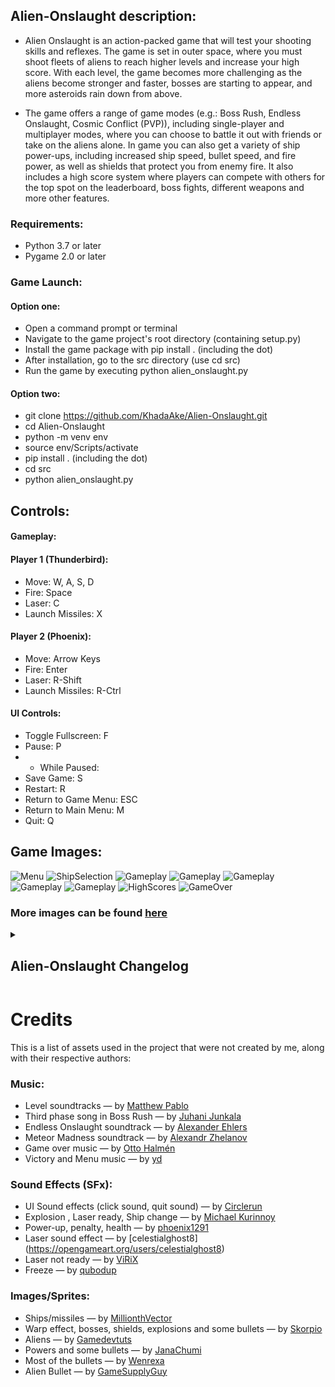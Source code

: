 ## Alien-Onslaught description:
- Alien Onslaught is an action-packed game that will test your shooting skills and reflexes. The game is set in outer space, where you must shoot fleets of aliens to reach higher levels and increase your high score. With each level, the game becomes more challenging as the aliens become stronger and faster, bosses are starting to appear, and more asteroids rain down from above.

- The game offers a range of game modes (e.g.: Boss Rush, Endless Onslaught, Cosmic Conflict (PVP)), including single-player and multiplayer modes, where you can choose to battle it out with friends or take on the aliens alone. In game you can also get a variety of ship power-ups, including increased ship speed, bullet speed, and fire power, as well as shields that protect you from enemy fire. It also includes a high score system where players can compete with others for the top spot on the leaderboard, boss fights, different weapons and more other features.

### Requirements:
- Python 3.7 or later
- Pygame 2.0 or later

### Game Launch:
#### Option one:
* Open a command prompt or terminal
* Navigate to the game project's root directory (containing setup.py)
* Install the game package with pip install . (including the dot)
* After installation, go to the src directory (use cd src)
* Run the game by executing python alien_onslaught.py

#### Option two:
* git clone https://github.com/KhadaAke/Alien-Onslaught.git
* cd Alien-Onslaught
* python -m venv env
* source env/Scripts/activate
* pip install . (including the dot)
* cd src
* python alien_onslaught.py

## Controls:
#### Gameplay:
#### Player 1 (Thunderbird):
* Move: W, A, S, D
* Fire: Space
* Laser: C
* Launch Missiles: X

#### Player 2 (Phoenix):
* Move: Arrow Keys
* Fire: Enter
* Laser: R-Shift
* Launch Missiles: R-Ctrl

#### UI Controls:
* Toggle Fullscreen: F
* Pause: P
* - While Paused:
*  Save Game: S
*  Restart: R
*  Return to Game Menu: ESC
*  Return to Main Menu: M
*  Quit: Q

## Game Images:
![Menu](game_assets/images/game_images/menu.PNG)
![ShipSelection](game_assets/images/game_images/ship_selection.PNG)
![Gameplay](game_assets/images/game_images/game_modes.PNG)
![Gameplay](game_assets/images/game_images/normal3.PNG)
![Gameplay](game_assets/images/game_images/normal4.PNG)
![Gameplay](game_assets/images/game_images/cosmic_conflict.PNG)
![Gameplay](game_assets/images/game_images/boss_fight.PNG)
![HighScores](game_assets/images/game_images/high_scores.PNG)
![GameOver](game_assets/images/game_images/game_over.PNG)
### More images can be found [here](https://github.com/KhadaAke/Alien-Onslaught/tree/main/game_assets/images/game_images)

<details>
<summary><h2>Alien-Onslaught Changelog</h2></summary>

### Version 3.2:
* The Save/Load feature has been improved to include the player's current weapon.
* Implemented the Save/Load feature.
* Sound effects have been added when changing the ship.
* A new ship selection feature has been introduced, giving players the ability to choose from three different ship types. Each player can now select their preferred ship type before starting the game
* Removed the ability to change the ship by pressing a button.
* A new feature has been added to display a message whenever a player picks up a power. Now, when a power is collected during the game, a notification will appear, indicating the type of power acquired. 
* Comprehensive unit testing has been performed for the entire project.

### Version 3.1:
* Tests for all managers
* New tests for alien managers and player managers.
* New tests for entities, managers and animations.
* Added tests for animations and entities.
* The project is now available for installation as a package.
* New music for the Victory screen.
* Refactored the code by moving all managers into a new package called 'managers' to enhance maintainability. Additionally, various classes and functions were further refactored to improve code readability and maintainability.
* Improved overall sound management for the game.
* Implemented a new power up also accompanied with a sound effect: Enemies are frozen for a period of time.
* Implemented the option to toggle from Fullscreen to Resizable.
* UI controls are displayed on the Main Menu.
* Added application icon.
* Refactored the code : Moved weapons related code from the main class into the WeaponsManager. Moved gameplay related code such as level progression and game modes into the gameplay_handler module (renamed from game_modes).
* Sound effect for the laser implemented.
* When the player's laser is ready, a message is displayed, accompanied by a corresponding sound effect. Similarly, when the player attempts to fire the laser before it is ready or available, another message is displayed along with an appropriate sound effect.
* Laser functionality: The behavior of the laser differs depending on the game mode. In certain game modes, there is a cooldown for the laser. In other game modes, the laser becomes available every time the player successfully eliminates a certain number of aliens.

### Version 3.0:
* Code refactored in main class and collision detection module, and implemented new collisions for the Laser weapon.
* Improved the timing of the power downs.
* Implemented a new very strong weapon for the player (Laser).
* Implemented a new sound effect for asteroids getting destroyed.
* Modified several modules to ensure compatibility with PyInstaller and enable easy creation of an executable using tools like Auto-py-to-exe.
* Solved a bug that was causing intermittent issues with sound playback by enhancing the play_sound function. The function now plays sounds on available channels, and if a sound is repetitive (such as the player shooting), it is played only on a specific channel to prevent unnecessary channel congestion.
* New penalty implemented: Player bullets are smaller for a period of time making it harder to hit enemies.
* Implemented a new feature: Now when defeating an alien there is a chance that it will split into a small number of smaller, baby aliens.
* Added a new mechanic in the game (exclusively for the multiplayer): After defeating the third Boss, if one of the players is not alive, he is revived with two lifes available.
* Implemented a new game mode: One Life Reign in which the players are really strong from the start of the game but they have only one life.
* Implemented a unique set of alien bullets for each type of alien present in the game.
* Code refactored to enhance the functionality of the main game class, allowing it to work for both singleplayer and multiplayer modes. This eliminates the need to create a separate class for singleplayer.
* Implemented winning screen for Cosmic Conflict.
* Added a new PVP game mode called Cosmic Conflict, where two players battle against each other in a 1v1 match.
* High score saving improved.
* Improved sound balance.
* Implemented a Victroy screen that appears in the Boss Rush when the players are defeating the last boss.
* Refactored the game code to improve its overall structure, readability, and maintainability by creating two base classes: Ship and Bullet, making it easier to create player ships and bullets and reducing code duplication.
* Reorganized the folder structure to enhance project organization and make it more navigable.

### Version 2.9:
* Updated the game mechanics so that when aliens hit the bottom of the screen, players now lose 100 points from their score instead of losing one life. This change was made because losing a life felt like too severe of a punishment.
* Modified the game speed-up scale and alien speed on all difficulties because the game was too hard even on the easiest mode.
* Implemented three new aliens.
* Players now have the ability to go back to the game menu when the game is paused.
* Implemented a custom mouse cursor that is now displayed while navigating through both the main and game menus.
* Refactored the game modes display functionality to improve user experience. Instead of displaying the description for the game modes when the game modes button is clicked, the description for each game mode now appears when the user hovers the mouse over the corresponding button.
* The intensity of the alien's firepower increases in correlation with the game level and/or selected difficulty.
* Added new background music for the Boss Rush and Endless Onslaught game modes.
* Removed the player position tracking feature from alien bullets because it was making the game less enjoyable.
* Moved sound related code from the main game class into a new SoundManager class to improve code maintainability
* Fixed a bug that caused some buttons to remain clickable even when they were not visible on the screen.
* The code has been refactored to enhance compatibility with both the singleplayer and multiplayer versions of the game. And by doing this, the duplicated code in the Singleplayer class has been reduced.
* New sound effects for aliens being destroyed.

### Version 2.8:
* Players can now delete all high scores with the click of a button. Additionally, if a player's name already exists in the high scores, they will be prompted to enter a new name.
* Enhanced the high score system to allow players to enter a personalized name for their achievement. This allows players to see their name next to their high score which is adding a sense of ownership and accomplishment.
* New sound effects for both the gameplay and UI and in addition to the new sound effects, there are also new penalties to make the game more challenging.
* Implemented sound effects for: Ship exploding, gift boxes, power ups, penalties, health and game over screen.
* Implemented loading screen.
* The game now features dynamic background music that changes as the player progresses through the different levels. The menu also has its own distinct background music.
* The alien bullets in the game have become more advanced, adapting to the player's movements and tracking their position to create a more challenging gameplay experience.
* Now the players are able to fire continuously while holding down their fire button.
* Implemented a new power that changes the ship size.
* Implemented missiles icons where the number of missiles is displayed on screen and a new penalty that gives to the normal aliens a shielded state for a period of time and for bosses 15 HP.
* Improved UI by adding a description for every game mode available in the game
* Code refactored
* Implemented two new powers, bonus points and invincibility.
* Implemented a new feature: Gift boxes now drop from the top of the screen, each containing different weapon for players to use.

### Version 2.7:
* Solved a bug that prevented the ships from playing their destroy animation when losing their last health.
* New background after level 25.
* Now when a player picks up a power, there is a chance for that power to be a penalty. Introduced two penalties: Reversed movement and disarm. The penalties are active for a short period of time.
* Moved all projectiles into a new module called 'projectiles' and refactored the code in the 'collision_detection' module.
* Implemented a new feature to the game which introduces a new weapon for players. Each player now starts with three missiles that can cause damage to multiple aliens when they explode. Additionally, a power-up has been included which increases the number of missiles available to the player.
* New power up that is available only in the Last Bullet game mode, remaining bullets increased.
* Implemented new power_ups, alien speed and alien bullet speed decreased.
* Created a new module 'game_modes' that manages the different game modes available in the game.
* Refactored code in multiple modules and created two new @dataclasses to hold values for different parts of the game.
* Improved UI, moved some buttons and added the game title in the Menu screen.
* Improved the high score system, now there are separate high scores for every game mode.
* Implemented a new game mode, Boss Rush: Players must fight different bosses at every level, each with their own unique designs and bullet patterns. With each level, the bosses become stronger and faster, making them more challenging.
* Created a new module, 'image_loader' which has functions to load images for aliens.

### Version 2.6:
* Implemented a new Boss fight and a new animation for power-ups being picked up.
* Implemented new animation for entities getting destroyed, and a new module 'frames' which contains constants for animations or images used in the game.
* New feature to enhance gameplay: player immunity after being hit! Now, when a player is hit, they will be granted a brief period of immunity to prevent them from taking another hit right away. This will give players a chance to recover and avoid getting hit again immediately after respawning. An animation will play during the immunity period, letting the players know they are invulnerable.
* Implemented a new game mode, Meteor Madness: Players must navigate a barrage of asteroids as each level progresses, the number of asteroids coming towards the player will increase, and their speed will become more relentless. Additionally, the player's speed will decrease, adding an extra layer of challenge to the game.
* New packages created:
"animations": This package contains modules for handling animations in the game.
"entities": This package includes modules for defining and managing game entities such as ships, asteroids, aliens, and power-ups.
"game logic": This package contains modules that handle the core game logic, such as collision detection, game settings, and scoring.
"ui": This package includes modules for managing the user interface (UI) of the game. It contains classes and functions for creating game buttons, scoreboards, and other UI elements.
"utils": This package contains modules for various utilities and helper functions used throughout the game and constants.
* Refactored code into new classes and modules
* Improvements to the code organization by grouping related modules and classes into new packages.

### Version 2.5:
* Created new modules: "game_utils" for common utility functions, "screen_manager" for managing screen resizing behavior, "game_buttons" for creating the game buttons, "animations" for animating elements on the screen, and "constants" for storing constants.
* Refactored code by grouping related functions and classes into new modules for improved organization.
* Implemented Game Modes:
* Last Stand: In the Last Stand game mode, the ship and bullet speeds decrease over time, making the game more difficult.
* The Endless game mode features fleets of aliens and asteroids that continuously appear, with the speed of the aliens and their bullets increasing over time.

### Version 2.4:
* Added minimum and maximum window sizes: 1260x700 and 1920x1080.
* Changed fleet creation so that aliens drop in rows from the top of the screen, and the number of aliens in each row increases with each level.
* Implemented high scores; when the game ends, the high score is saved, and players can view the top 10 high scores by clicking the "HIGH SCORES" button.
* Improved the code to make it more concise, refactored, and easier to read, and added more documentation.
* Changed the alien movement so that they randomly move in different directions.

### Version 2.3:
* Improved code readability and added more documentation, comments, and docstrings.
* Implemented boss fights: different bosses with different types of bullets.
* Added a ship warp animation when the game starts.
* Fixed a bug that occurred when the game window was resized.
* Improved the game's user interface.

### Version 2.2.1:
* Added the ability to pause the game.
* Fixed a bug in ship movement by using Python's "match case" instead of "if-elif-else".
* Players can now adjust the game's difficulty.
* Added new buttons: "Menu" and "Difficulty".

### Version 2.2:
* Added Game Over screen when the game ends.
* Displayed controls for both players on the screen.
* Improved the Start Menu with button images instead of text for Singleplayer, Multiplayer, Play, and Quit buttons.

### Version 2.1:
* Added new background images.
* Added a new power-up that increases the number of bullets the player can shoot.
* Added new animations for ship hitting an alien, asteroid, or alien bullet.

### Version 2.0:
* Introduced new animated aliens.
* Implemented new ship skins and the ability to switch between them.
* Added animated asteroids dropping from the top of the screen as the game progresses.

### Version 1.9:
* Added random alien shooting and a new power-up, the shield.

### Version 1.8:
* Added ship power-ups, including increased ship speed, bullet speed, and bullets allowed.
* Increased the strength of aliens as the player progresses to higher levels.

### Version 1.7:
* Made the game window resizable.
* Implemented new backgrounds that change as the game progresses.
* Added the option to choose Singleplayer or Multiplayer mode from the Start Menu.
</details>

# Credits

This is a list of assets used in the project that were not created by me, along with their respective authors:

### Music:
* Level soundtracks — by [Matthew Pablo](https://opengameart.org/users/matthew-pablo)
* Third phase song in Boss Rush — by [Juhani Junkala](https://www.free-stock-music.com/artist.juhani-junkala.html)
* Endless Onslaught soundtrack — by [Alexander Ehlers](https://opengameart.org/users/tricksntraps)
* Meteor Madness soundtrack — by [Alexandr Zhelanov](https://opengameart.org/users/alexandr-zhelanov)
* Game over music — by [Otto Halmén](https://opengameart.org/users/otto-halm%C3%A9n)
* Victory and Menu music — by [yd](https://opengameart.org/users/yd)

### Sound Effects (SFx):
* UI Sound effects (click sound, quit sound) — by [Circlerun](https://opengameart.org/users/circlerun)
* Explosion , Laser ready, Ship change — by [Michael Kurinnoy](https://opengameart.org/content/space-battle-game-sounds-astromenace)
* Power-up, penalty, health — by [phoenix1291](https://opengameart.org/users/phoenix1291)
* Laser sound effect — by [celestialghost8] (https://opengameart.org/users/celestialghost8)
* Laser not ready — by [ViRiX](https://soundcloud.com/virix)
* Freeze — by [qubodup](https://opengameart.org/users/qubodup)

### Images/Sprites:
* Ships/missiles — by [MillionthVector](http://millionthvector.blogspot.com/)
* Warp effect, bosses, shields, explosions and some bullets  — by [Skorpio](https://opengameart.org/content/warp-effect-2)
* Aliens — by [Gamedevtuts](https://opengameart.org/users/gamedevtuts)
* Powers and some bullets — by [JanaChumi](https://opengameart.org/users/janachumi)
* Most of the bullets — by [Wenrexa](https://opengameart.org/users/wenrexa)
* Alien Bullet — by [GameSupplyGuy](https://gamesupply.itch.io/)